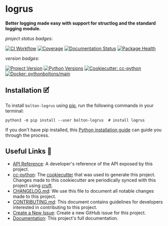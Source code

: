 # logrus

**Better logging made easy with support for structlog and the standard logging module.**

_project status badges:_

[![CI Workflow](https://github.com/python-boltons/logrus/actions/workflows/ci.yml/badge.svg)](https://github.com/python-boltons/logrus/actions/workflows/ci.yml)
[![Coverage](https://codecov.io/gh/python-boltons/logrus/branch/master/graph/badge.svg)](https://codecov.io/gh/python-boltons/logrus)
[![Documentation Status](https://readthedocs.org/projects/bolton-logrus/badge/?version=latest)](https://bolton-logrus.readthedocs.io/en/latest/?badge=latest)
[![Package Health](https://snyk.io/advisor/python/bolton-logrus/badge.svg)](https://snyk.io/advisor/python/bolton-logrus)

_version badges:_

[![Project Version](https://img.shields.io/pypi/v/bolton-logrus)](https://pypi.org/project/bolton-logrus/)
[![Python Versions](https://img.shields.io/pypi/pyversions/bolton-logrus)](https://pypi.org/project/bolton-logrus/)
[![Cookiecutter: cc-python](https://img.shields.io/static/v1?label=cc-python&message=2021.12.22&color=d4aa00&logo=cookiecutter&logoColor=d4aa00)](https://github.com/python-boltons/cc-python)
[![Docker: pythonboltons/main](https://img.shields.io/static/v1?label=pythonboltons%20%2F%20main&message=2021.12.22&color=8ec4ad&logo=docker&logoColor=8ec4ad)](https://github.com/python-boltons/docker-python)


## Installation 🗹

To install `bolton-logrus` using [pip][9], run the following
commands in your terminal:

``` shell
python3 -m pip install --user bolton-logrus  # install logrus
```

If you don't have pip installed, this [Python installation guide][10] can guide
you through the process.


## Useful Links 🔗

* [API Reference][3]: A developer's reference of the API exposed by this
  project.
* [cc-python][4]: The [cookiecutter][5] that was used to generate this project.
  Changes made to this cookiecutter are periodically synced with this project
  using [cruft][12].
* [CHANGELOG.md][2]: We use this file to document all notable changes made to
  this project.
* [CONTRIBUTING.md][7]: This document contains guidelines for developers
  interested in contributing to this project.
* [Create a New Issue][13]: Create a new GitHub issue for this project.
* [Documentation][1]: This project's full documentation.


[1]: https://bolton-logrus.readthedocs.io/en/latest
[2]: https://github.com/python-boltons/logrus/blob/master/CHANGELOG.md
[3]: https://bolton-logrus.readthedocs.io/en/latest/modules.html
[4]: https://github.com/python-boltons/cc-python
[5]: https://github.com/cookiecutter/cookiecutter
[6]: https://docs.readthedocs.io/en/stable/
[7]: https://github.com/python-boltons/logrus/blob/master/CONTRIBUTING.md
[8]: https://github.com/python-boltons/logrus
[9]: https://pip.pypa.io
[10]: http://docs.python-guide.org/en/latest/starting/installation/
[11]: https://github.com/pypa/pipx
[12]: https://github.com/cruft/cruft
[13]: https://github.com/python-boltons/logrus/issues/new/choose
